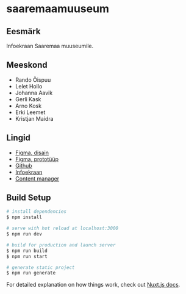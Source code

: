 # saaremaamuuseum

## Eesmärk
Infoekraan Saaremaa muuseumile.

## Meeskond
- Rando Õispuu
- Lelet Hollo
- Johanna Aavik
- Gerli Kask
- Arno Kosk
- Erki Leemet
- Kristjan Maidra

## Lingid
- [Figma, disain](https://www.figma.com/file/TpANe2Hn2IlJWGly92FPj8/Infoekraan-1.0)
- [Figma, prototüüp](https://www.figma.com/proto/TpANe2Hn2IlJWGly92FPj8/Infoekraan-1.0?scaling=contain&page-id=0%3A1&node-id=102%3A306)
- [Github](https://github.com/kuressaareametikool/p4-team-rando)
- [Infoekraan](https://infoekraan.netlify.app/)
- [Content manager](https://infoekraan.netlify.app/admin/#/collections/infoEkraan)
























## Build Setup

```bash
# install dependencies
$ npm install

# serve with hot reload at localhost:3000
$ npm run dev

# build for production and launch server
$ npm run build
$ npm run start

# generate static project
$ npm run generate
```

For detailed explanation on how things work, check out [Nuxt.js docs](https://nuxtjs.org).
